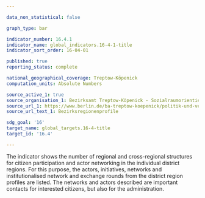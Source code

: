 ```yaml
---

data_non_statistical: false

graph_type: bar

indicator_number: 16.4.1
indicator_name: global_indicators.16-4-1-title
indicator_sort_order: 16-04-01

published: true
reporting_status: complete

national_geographical_coverage: Treptow-Köpenick
computation_units: Absolute Numbers

source_active_1: true
source_organisation_1: Bezirksamt Treptow-Köpenick - Sozialraumorientierte Planungskoordination (SPK)
source_url_1: https://www.berlin.de/ba-treptow-koepenick/politik-und-verwaltung/service-und-organisationseinheiten/sozialraumorientierte-planungskoordination/datenkoordination/artikel.1170946.php
source_url_text_1: Bezirksregionenprofile

sdg_goal: '16'
target_name: global_targets.16-4-title
target_id: '16.4'

---
```


The indicator shows the number of regional and cross-regional structures for citizen participation and actor networking in the individual district regions. 
For this purpose, the actors, initiatives, networks and institutionalised network and exchange rounds from the district region profiles are listed.
The networks and actors described are important contacts for interested citizens, but also for the administration.

